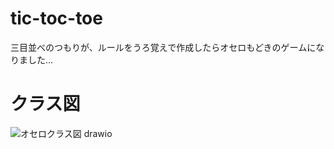 # tic-toc-toe

三目並べのつもりが、ルールをうろ覚えで作成したらオセロもどきのゲームになりました...

# クラス図
![オセロクラス図 drawio](https://user-images.githubusercontent.com/13451387/141600966-62d21755-491b-4a6b-bb75-d6109082518c.png)
